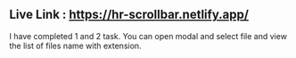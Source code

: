 ## Live Link : https://hr-scrollbar.netlify.app/

I have completed 1 and 2 task. You can open modal and select file and view the list of files name with extension. 